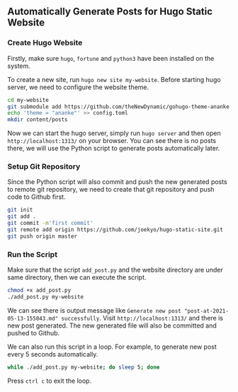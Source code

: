 ## Automatically Generate Posts for Hugo Static Website

### Create Hugo Website

Firstly, make sure `hugo`, `fortune` and `python3`
have been installed on the system.

To create a new site, run `hugo new site my-website`.
Before starting hugo server, we need to configure the
website theme.

```sh
cd my-website
git submodule add https://github.com/theNewDynamic/gohugo-theme-ananke.git themes/ananke
echo 'theme = "ananke"' >> config.toml
mkdir content/posts
```

Now we can start the hugo server, simply run `hugo server`
and then open `http://localhost:1313/` on your browser.
You can see there is no posts there, we will use the Python script
to generate posts automatically later.

### Setup Git Repository

Since the Python script will also commit and push the new generated
posts to remote git repository, we need to create that git repository
and push code to Github first.

```sh
git init
git add .
git commit -m'first commit'
git remote add origin https://github.com/joekyo/hugo-static-site.git
git push origin master
```

### Run the Script

Make sure that the script `add_post.py` and the website directory
are under same directory, then we can execute the script.

```sh
chmod +x add_post.py
./add_post.py my-website
```

We can see there is output message like
`Generate new post "post-at-2021-05-13-155043.md" successfully`.
Visit `http://localhost:1313/` and there is new post generated.
The new generated file will also be committed and pushed to Github.

We can also run this script in a loop. For example, to generate
new post every 5 seconds automatically.

```sh
while ./add_post.py my-website; do sleep 5; done
```

Press `ctrl c` to exit the loop.
